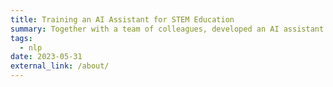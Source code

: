 ```yaml
---
title: Training an AI Assistant for STEM Education
summary: Together with a team of colleagues, developed an AI assistant for STEM students. This included data gathering and preparation, training of a reward model (Deberta), fine-tuning of a large language model (Distilled GPT-2). Used the Antrophic-style Constitutional AI approach in order to bias the model towards clarity, correctness, completeness, and rigour answers.
tags:
  - nlp
date: 2023-05-31
external_link: /about/
---
```

